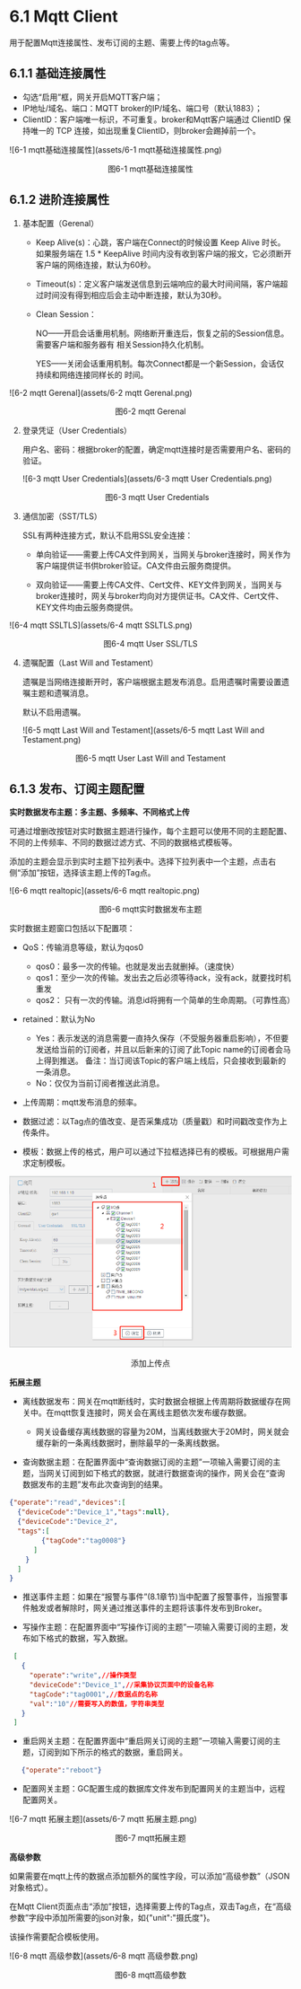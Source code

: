 # 6.1 Mqtt Client

用于配置Mqtt连接属性、发布订阅的主题、需要上传的tag点等。  

## 6.1.1 基础连接属性

- 勾选“启用”框，网关开启MQTT客户端； 
- IP地址/域名、端口：MQTT broker的IP/域名、端口号（默认1883）； 
- ClientID：客户端唯一标识，不可重复。broker和Mqtt客户端通过 ClientID 保持唯一的 TCP 连接，如出现重复ClientID，则broker会踢掉前一个。 

![6-1 mqtt基础连接属性](assets/6-1 mqtt基础连接属性.png)

<center>图6-1 mqtt基础连接属性</center>



## 6.1.2 进阶连接属性

1. 基本配置（Gerenal） 

   - Keep Alive(s)：心跳，客户端在Connect的时候设置 Keep Alive 时长。如果服务端在 1.5 * KeepAlive 时间内没有收到客户端的报文，它必须断开客户端的网络连接，默认为60秒。 

   - Timeout(s)：定义客户端发送信息到云端响应的最大时间间隔，客户端超过时间没有得到相应后会主动中断连接，默认为30秒。 

   - Clean Session： 

     NO——开启会话重用机制。网络断开重连后，恢复之前的Session信息。需要客户端和服务器有 相关Session持久化机制。 

     YES——关闭会话重用机制。每次Connect都是一个新Session，会话仅持续和网络连接同样长的 时间。  

![6-2 mqtt Gerenal](assets/6-2 mqtt Gerenal.png)

<center>图6-2 mqtt Gerenal </center>

2. 登录凭证（User Credentials）

   用户名、密码：根据broker的配置，确定mqtt连接时是否需要用户名、密码的验证。

   ![6-3 mqtt User Credentials](assets/6-3 mqtt User Credentials.png)

   <center>图6-3 mqtt User Credentials </center>

3. 通信加密（SST/TLS）

   SSL有两种连接方式，默认不启用SSL安全连接： 

   - 单向验证——需要上传CA文件到网关，当网关与broker连接时，网关作为客户端提供证书供broker验证。CA文件由云服务商提供。 

   - 双向验证——需要上传CA文件、Cert文件、KEY文件到网关，当网关与broker连接时，网关与broker均向对方提供证书。CA文件、Cert文件、KEY文件均由云服务商提供。 

![6-4 mqtt SSLTLS](assets/6-4 mqtt SSLTLS.png)

<center>图6-4 mqtt User SSL/TLS </center>

4. 遗嘱配置（Last Will and Testament）

   遗嘱是当网络连接断开时，客户端根据主题发布消息。启用遗嘱时需要设置遗嘱主题和遗嘱消息。

   默认不启用遗嘱。

   ![6-5 mqtt Last Will and Testament](assets/6-5 mqtt Last Will and Testament.png)

<center>图6-5 mqtt User Last Will and Testament </center>



## 6.1.3 发布、订阅主题配置

**实时数据发布主题：多主题、多频率、不同格式上传** 

可通过增删改按钮对实时数据主题进行操作，每个主题可以使用不同的主题配置、不同的上传频率、不同的数据过滤方式、不同的数据格式模板等。

添加的主题会显示到实时主题下拉列表中。选择下拉列表中一个主题，点击右侧“添加”按钮，选择该主题上传的Tag点。

![6-6 mqtt realtopic](assets/6-6 mqtt realtopic.png)

<center>图6-6 mqtt实时数据发布主题 </center>

实时数据主题窗口包括以下配置项：

- QoS：传输消息等级，默认为qos0 
  - qos0：最多一次的传输。也就是发出去就删掉。（速度快） 
  - qos1：至少一次的传输。发出去之后必须等待ack，没有ack，就要找时机重发  
  - qos2： 只有一次的传输。消息id将拥有一个简单的生命周期。（可靠性高）

- retained：默认为No
  - Yes：表示发送的消息需要一直持久保存（不受服务器重启影响），不但要发送给当前的订阅者，并且以后新来的订阅了此Topic name的订阅者会马上得到推送。
    备注：当订阅该Topic的客户端上线后，只会接收到最新的一条消息。
  - No：仅仅为当前订阅者推送此消息。

- 上传周期：mqtt发布消息的频率。
- 数据过滤：以Tag点的值改变、是否采集成功（质量戳）和时间戳改变作为上传条件。
- 模板：数据上传的格式，用户可以通过下拉框选择已有的模板。可根据用户需求定制模板。

![添加上传点](assets/添加上传点.png)

<center>添加上传点 </center>

**拓展主题**

- 离线数据发布：网关在mqtt断线时，实时数据会根据上传周期将数据缓存在网关中。在mqtt恢复连接时，网关会在离线主题依次发布缓存数据。

  - 网关设备缓存离线数据的容量为20M，当离线数据大于20M时，网关就会缓存新的一条离线数据时，删除最早的一条离线数据。 
  
- 查询数据主题：在配置界面中“查询数据订阅的主题”一项输入需要订阅的主题，当网关订阅到如下格式的数据，就进行数据查询的操作，网关会在“查询数据发布的主题”发布此次查询到的结果。

  

```json
{"operate":"read","devices":[
  {"deviceCode":"Device_1","tags":null}, 
  {"deviceCode":"Device_2",
  "tags":[
        {"tagCode":"tag0008"}
      ]
    }
  ]
} 
```



- 推送事件主题：如果在“报警与事件”(8.1章节)当中配置了报警事件，当报警事件触发或者解除时，网关通过推送事件的主题将该事件发布到Broker。 

- 写操作主题：在配置界面中“写操作订阅的主题”一项输入需要订阅的主题，发布如下格式的数据，写入数据。  

```json
 [
   {
     "operate":"write",//操作类型
     "deviceCode":"Device_1",//采集协议页面中的设备名称
     "tagCode":"tag0001",//数据点的名称
     "val":"10"//需要写入的数值，字符串类型
   }
 ] 

```



- 重启网关主题：在配置界面中“重启网关订阅的主题”一项输入需要订阅的主题，订阅到如下所示的格式的数据，重启网关。 

```json
   {"operate":"reboot"}
```



- 配置网关主题：GC配置生成的数据库文件发布到配置网关的主题当中，远程配置网关。 

![6-7 mqtt 拓展主题](assets/6-7 mqtt 拓展主题.png)

<center>图6-7 mqtt拓展主题 </center>

**高级参数** 

如果需要在mqtt上传的数据点添加额外的属性字段，可以添加“高级参数”（JSON对象格式）。

在Mqtt Client页面点击“添加”按钮，选择需要上传的Tag点，双击Tag点，在“高级参数”字段中添加所需要的json对象，如{"unit":"摄氏度"}。

该操作需要配合模板使用。 

![6-8 mqtt 高级参数](assets/6-8 mqtt 高级参数.png)

<center>图6-8 mqtt高级参数 </center>


